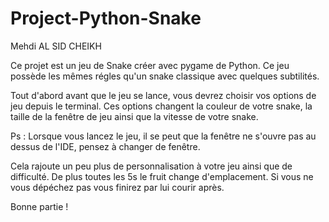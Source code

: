 # Project-Python-Snake

Mehdi AL SID CHEIKH

Ce projet est un jeu de Snake créer avec pygame de Python. Ce jeu possède les mêmes régles qu'un snake classique avec quelques subtilités. 


Tout d'abord avant que le jeu se lance, vous devrez choisir vos options de jeu depuis le terminal. Ces options changent la couleur de votre snake, la taille de la fenêtre de jeu ainsi que la vitesse de votre snake.

Ps : Lorsque vous lancez le jeu, il se peut que la fenêtre ne s'ouvre pas au dessus de l'IDE, pensez à changer de fenêtre.


Cela rajoute un peu plus de personnalisation à votre jeu ainsi que de difficulté. De plus toutes les 5s le fruit change d'emplacement. 
Si vous ne vous dépéchez pas vous finirez par lui courir après.

Bonne partie !
